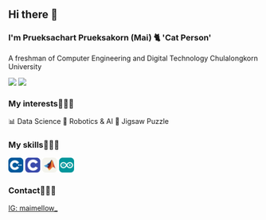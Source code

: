 ## Hi there 👋

### I'm Prueksachart Prueksakorn (Mai) 🐈 'Cat Person'
A freshman of Computer Engineering and Digital Technology Chulalongkorn University

<img src="https://instagram.fbkk5-5.fna.fbcdn.net/v/t51.29350-15/453616997_1043868163923664_2037460107782238557_n.jpg?stp=dst-jpg_e35_p1080x1080&_nc_ht=instagram.fbkk5-5.fna.fbcdn.net&_nc_cat=104&_nc_ohc=45Y65EIViYUQ7kNvgFBJjGW&edm=ANTKIIoBAAAA&ccb=7-5&oh=00_AYCPon1iWDPUnrqAXzuVA4VW_ZRpa_FeW8Rg7pzQK_tmvA&oe=66CE1D3F&_nc_sid=d885a2" width=180 /> <img src="https://instagram.fbkk5-6.fna.fbcdn.net/v/t51.29350-15/453515295_1642966266487981_3478820286086251032_n.jpg?stp=dst-jpg_e35_p1080x1080&efg=eyJ2ZW5jb2RlX3RhZyI6ImltYWdlX3VybGdlbi4xNDQweDE3OTkuc2RyLmYyOTM1MC5kZWZhdWx0X2ltYWdlIn0&_nc_ht=instagram.fbkk5-6.fna.fbcdn.net&_nc_cat=101&_nc_ohc=aQc0D1VwQ6kQ7kNvgFomOsJ&edm=ANTKIIoBAAAA&ccb=7-5&oh=00_AYB0T36R7OHxDN-8TOUPPiIyIOQANAcVxrktV4vk-OD-Dg&oe=66CDF687&_nc_sid=d885a2" width=180 />

### My interests🧚🏻‍♀️ 
📊 Data Science
🤖 Robotics & AI
🧩 Jigsaw Puzzle

### My skills🧚🏻‍♀️ 
<img src="https://raw.githubusercontent.com/tandpfun/skill-icons/65dea6c4eaca7da319e552c09f4cf5a9a8dab2c8/icons/CPP.svg" width=30 /> <img src="https://raw.githubusercontent.com/tandpfun/skill-icons/65dea6c4eaca7da319e552c09f4cf5a9a8dab2c8/icons/C.svg" width=30 /> 
<img src="https://raw.githubusercontent.com/tandpfun/skill-icons/65dea6c4eaca7da319e552c09f4cf5a9a8dab2c8/icons/Matlab-Light.svg" width=30 /> <img src="https://raw.githubusercontent.com/tandpfun/skill-icons/65dea6c4eaca7da319e552c09f4cf5a9a8dab2c8/icons/Arduino.svg" width=30 /> 

### Contact🧚🏻‍♀️
[IG: maimellow_](https://www.instagram.com/maimellow_)
